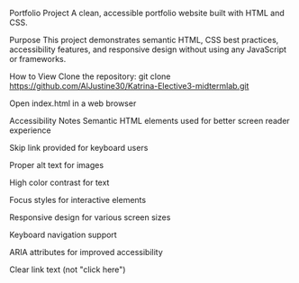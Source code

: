 Portfolio Project
A clean, accessible portfolio website built with HTML and CSS.

Purpose
This project demonstrates semantic HTML, CSS best practices, accessibility features, and responsive design without using any JavaScript or frameworks.

How to View
Clone the repository: git clone https://github.com/AlJustine30/Katrina-Elective3-midtermlab.git

Open index.html in a web browser

Accessibility Notes
Semantic HTML elements used for better screen reader experience

Skip link provided for keyboard users

Proper alt text for images

High color contrast for text

Focus styles for interactive elements

Responsive design for various screen sizes

Keyboard navigation support

ARIA attributes for improved accessibility

Clear link text (not "click here")
